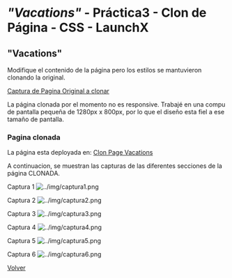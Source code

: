# ***"Vacations"*** - Práctica3 - Clon de Página - CSS - LaunchX

## "Vacations" 

Modifique el contenido de la página pero los estilos se mantuvieron clonando la original.

[Captura de Pagina Original a clonar](https://github.com/Launch-X-Latam/MisionFrontEnd/blob/main/03%20-%20CSS/practica/landingVacunaci%C3%B3n.png?raw=true)

La página clonada por el momento no es responsive.
Trabajé en una compu de pantalla pequeña de 1280px x 800px, por lo que el diseño esta fiel a ese tamaño de pantalla.

### Pagina clonada

La página esta deployada en: [Clon Page Vacations](https://clonpage-vacations.netlify.app/)


A continuacion, se muestran las capturas de las diferentes secciones de la página CLONADA.

Captura 1 
![../img/captura1.png](./img/captura1.png)

Captura 2 
![../img/captura2.png](./img/captura2.png)

Captura 3 
![../img/captura3.png](./img/captura3.png)

Captura 4 
![../img/captura4.png](./img/captura4.png)

Captura 5 
![../img/captura5.png](./img/captura5.png)

Captura 6 
![../img/captura6.png](./img/captura6.png)


[Volver](../README.md)
